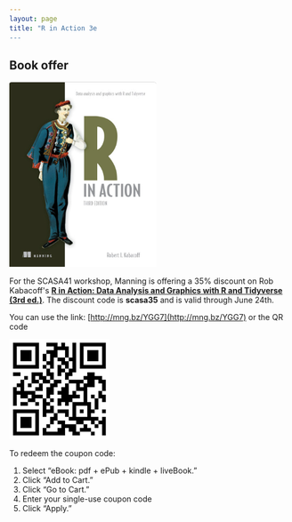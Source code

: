 ```yaml
---
layout: page
title: "R in Action 3e
---
```


## Book offer
![](RiA3e/RiA3e.png)

For the SCASA41 workshop, Manning is offering a 35% discount on Rob Kabacoff's [**R in Action: Data Analysis and Graphics with R and Tidyverse (3rd ed.)**](https://www.manning.com/books/r-in-action-third-edition).  The discount code is **scasa35** and is valid through June 24th.

You can use the link: [http://mng.bz/YGG7](http://mng.bz/YGG7) or the QR code

![](RiA3e/qrcode.gif)

To redeem the coupon code:
1. Select “eBook: pdf + ePub + kindle + liveBook.”
2. Click “Add to Cart.”
3. Click “Go to Cart.”
4. Enter your single-use coupon code 
5. Click “Apply.”
